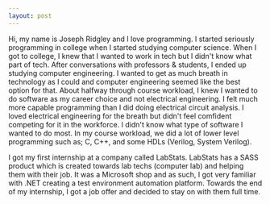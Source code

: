 ```yaml
---
layout: post
---
```


Hi, my name is Joseph Ridgley and I love programming. I started seriously programming in college when I started studying computer science. When I got to college, I knew that I wanted to work in tech but I didn't know what part of tech. After conversations with professors & students, I ended up studying computer engineering. I wanted to get as much breath in technology as I could and computer engineering seemed like the best option for that. About halfway through course workload, I knew I wanted to do software as my career choice and not electrical engineering. I felt much more capable programming than I did doing electrical circuit analysis. I loved electrical engineering for the breath but didn't feel comfident competing for it in the workforce. I didn't know what type of software I wanted to do most. In my course workload, we did a lot of lower level programming such as; C, C++, and some HDLs (Verilog, System Verilog). 

I got my first internship at a company called LabStats. LabStats has a SASS product which is created towards lab techs (computer lab) and helping them with their job. It was a Microsoft shop and as such, I got very familiar with .NET creating a test environment automation platform. Towards the end of my internship, I got a job offer and decided to stay on with them full time.
